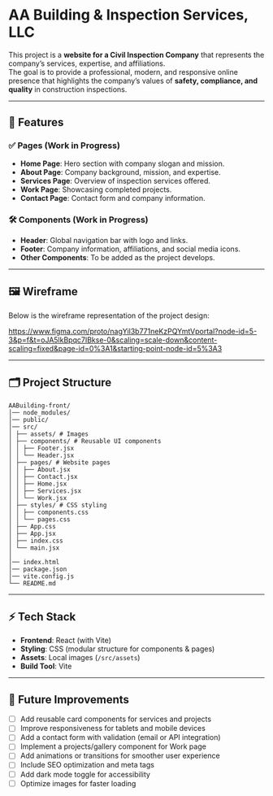 # AA Building & Inspection Services, LLC 
This project is a **website for a Civil Inspection Company** that represents the company’s services, expertise, and affiliations.  
The goal is to provide a professional, modern, and responsive online presence that highlights the company’s values of **safety, compliance, and quality** in construction inspections.

---

## 📌 Features

### ✅ Pages (Work in Progress)
- **Home Page**: Hero section with company slogan and mission.  
- **About Page**: Company background, mission, and expertise.  
- **Services Page**: Overview of inspection services offered.  
- **Work Page**: Showcasing completed projects.  
- **Contact Page**: Contact form and company information.  

### 🛠️ Components (Work in Progress)
- **Header**: Global navigation bar with logo and links.  
- **Footer**: Company information, affiliations, and social media icons.  
- **Other Components**: To be added as the project develops. 

---

## 🖼️ Wireframe

Below is the wireframe representation of the project design:

 https://www.figma.com/proto/nagYil3b771neKzPQYmtVportal?node-id=5-3&p=f&t=oJA5lkBpqc7IBkse-0&scaling=scale-down&content-scaling=fixed&page-id=0%3A1&starting-point-node-id=5%3A3

---

## 🗂️ Project Structure


```plaintext
AABuilding-front/
│── node_modules/
│── public/
│── src/
│ ├── assets/ # Images 
│ ├── components/ # Reusable UI components
│ │ ├── Footer.jsx
│ │ └── Header.jsx
│ ├── pages/ # Website pages
│ │ ├── About.jsx
│ │ ├── Contact.jsx
│ │ ├── Home.jsx
│ │ ├── Services.jsx
│ │ └── Work.jsx
│ ├── styles/ # CSS styling
│ │ ├── components.css
│ │ └── pages.css
│ ├── App.css
│ ├── App.jsx
│ ├── index.css
│ └── main.jsx
│
│── index.html
│── package.json
│── vite.config.js
└── README.md
```
---

## ⚡ Tech Stack

- **Frontend**: React (with Vite)  
- **Styling**: CSS (modular structure for components & pages)  
- **Assets**: Local images (`/src/assets`)  
- **Build Tool**: Vite  

---
## 🔮 Future Improvements

- [ ] Add reusable card components for services and projects  
- [ ] Improve responsiveness for tablets and mobile devices  
- [ ] Add a contact form with validation (email or API integration)  
- [ ] Implement a projects/gallery component for Work page  
- [ ] Add animations or transitions for smoother user experience  
- [ ] Include SEO optimization and meta tags  
- [ ] Add dark mode toggle for accessibility  
- [ ] Optimize images for faster loading  